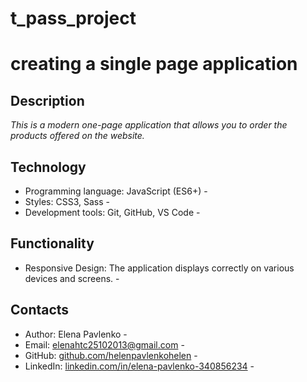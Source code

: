 # t_pass_project

# creating a single page application

## Description

_This is a modern one-page application that allows you to order the products offered on the website._

## Technology

-   Programming language: JavaScript (ES6+) -
-   Styles: CSS3, Sass -
-   Development tools: Git, GitHub, VS Code -

## Functionality

-   Responsive Design: The application displays correctly on various devices and screens. -

## Contacts

-   Author: Elena Pavlenko -
-   Email: elenahtc25102013@gmail.com -
-   GitHub: [github.com/helenpavlenkohelen](https://github.com/helenpavlenkohelen) -
-   LinkedIn: [linkedin.com/in/elena-pavlenko-340856234](https://www.linkedin.com/in/elena-pavlenko-340856234/) -
